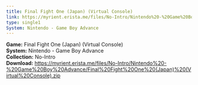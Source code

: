 ```yaml
---
title: Final Fight One (Japan) (Virtual Console)
link: https://myrient.erista.me/files/No-Intro/Nintendo%20-%20Game%20Boy%20Advance/Final%20Fight%20One%20(Japan)%20(Virtual%20Console).zip
type: single1
System: Nintendo - Game Boy Advance
---
```

<b>Game:</b> Final Fight One (Japan) (Virtual Console)<br>
<b>System:</b> Nintendo - Game Boy Advance<br>
<b>Collection:</b> No-Intro<br>
<b>Download:</b> https://myrient.erista.me/files/No-Intro/Nintendo%20-%20Game%20Boy%20Advance/Final%20Fight%20One%20(Japan)%20(Virtual%20Console).zip
